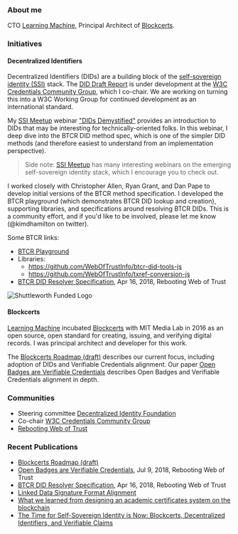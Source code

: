 ### About me

CTO [Learning Machine](learningmachine.com), Principal Architect of [Blockcerts](blockcerts.org).

### Initiatives

#### Decentralized Identifiers

Decentralized Identifiers (DIDs) are a building block of the [self-sovereign identity (SSI)](http://www.lifewithalacrity.com/2016/04/the-path-to-self-soverereign-identity.html) stack. The [DID Draft Report](https://w3c-ccg.github.io/did-spec/) is under development at the [W3C Credentials Community Group](https://w3c-ccg.github.io/), which I co-chair. We are working on turning this into a W3C Working Group for continued development as an international standard.

My [SSI Meetup](http://ssimeetup.org) webinar ["DIDs Demystified"](http://ssimeetup.org/dids-demystified-hands-intro-dids-btcr-did-method-kim-hamilton-duffy-webinar-5/) provides an introduction to DIDs that may be interesting for technically-oriented folks. In this webinar, I deep dive into the BTCR DID method spec, which is one of the simpler DID methods (and therefore easiest to understand from an implementation perspective). 

> Side note: [SSI Meetup](http://ssimeetup.org) has many interesting webinars on the emerging self-sovereign identity stack, which I encourage you to check out.

I worked closely with Christopher Allen, Ryan Grant, and Dan Pape to develop initial versions of the BTCR method specification. I developed the BTCR playground (which demonstrates BTCR DID lookup and creation), supporting libraries, and specifications around resolving BTCR DIDs. This is a community effort, and if you'd like to be involved, please let me know (@kimdhamilton on twitter).

Some BTCR links:
- [BTCR Playground](https://github.com/WebOfTrustInfo/btcr-tx-playground.github.io)
- Libraries:
    - https://github.com/WebOfTrustInfo/btcr-did-tools-js
    - https://github.com/WebOfTrustInfo/txref-conversion-js
- [BTCR DID Resolver Specification](https://github.com/WebOfTrustInfo/rebooting-the-web-of-trust-spring2018/blob/master/final-documents/btcr-resolver.pdf), Apr 16, 2018, Rebooting Web of Trust

![Shuttleworth Funded Logo](ShuttleworthFunded.png)

#### Blockcerts

[Learning Machine](https://www.learningmachine.com/) incubated [Blockcerts](https://www.blockcerts.org) with MIT Media Lab in 2016 as an open source, open standard for creating, issuing, and verifying digital records. I was principal architect and developer for this work.

The [Blockcerts Roadmap (draft)](https://github.com/WebOfTrustInfo/rwot7/blob/master/topics-and-advance-readings/blockcerts_roadmap.md) describes our current focus, including adoption of DIDs and Verifiable Credentials alignment. Our paper [Open Badges are Verifiable Credentials](https://github.com/WebOfTrustInfo/rebooting-the-web-of-trust-spring2018/blob/master/final-documents/open-badges-are-verifiable-credentials.pdf) describes Open Badges and Verifiable Credentials alignment in depth.

### Communities
- Steering committee [Decentralized Identity Foundation](https://identity.foundation/)
- Co-chair [W3C Credentials Community Group](https://w3c-ccg.github.io/)
- [Rebooting Web of Trust](https://www.weboftrust.info/)

### Recent Publications

- [Blockcerts Roadmap (draft)](https://github.com/WebOfTrustInfo/rwot7/blob/master/topics-and-advance-readings/blockcerts_roadmap.md)
- [Open Badges are Verifiable Credentials](https://github.com/WebOfTrustInfo/rebooting-the-web-of-trust-spring2018/blob/master/final-documents/open-badges-are-verifiable-credentials.pdf), Jul 9, 2018, Rebooting Web of Trust
- [BTCR DID Resolver Specification](https://github.com/WebOfTrustInfo/rebooting-the-web-of-trust-spring2018/blob/master/final-documents/btcr-resolver.pdf), Apr 16, 2018, Rebooting Web of Trust
- [Linked Data Signature Format Alignment](https://github.com/WebOfTrustInfo/rebooting-the-web-of-trust-spring2017/blob/master/final-documents/ld-signatures.pdf)
- [What we learned from designing an academic certificates system on the blockchain](https://medium.com/mit-media-lab/what-we-learned-from-designing-an-academic-certificates-system-on-the-blockchain-34ba5874f196)
- [The Time for Self-Sovereign Identity is Now: Blockcerts, Decentralized Identifiers, and Verifiable Claims](https://medium.com/learning-machine-blog/the-time-for-self-sovereign-identity-is-now-222aab97041b)
